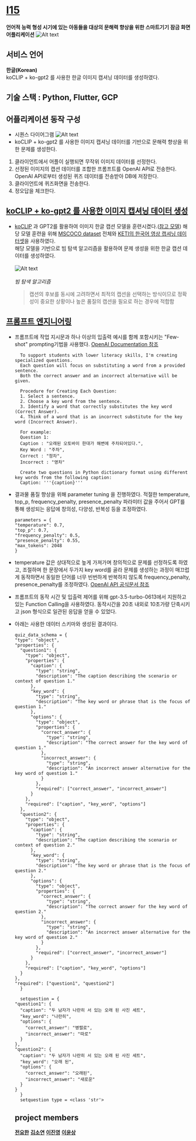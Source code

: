 # [I15](https://github.com/elliekim9881/AIFFELthon_I15)
**언어적 능력 형성 시기에 있는 아동들을 대상의 문해력 향상을 위한
스마트기기 잠금 화면 어플리케이션**
![Alt text](image.png)

## 서비스 언어
**한글(Korean)**<br>
koCLIP + ko-gpt2 를 사용한 한글 이미지 캡셔닝 데이터를 생성하였다.

## 기술 스택 : Python, Flutter, GCP


## 어플리케이션 동작 구성
- 시퀀스 다이어그램
  ![Alt text](i15_%EC%8B%9C%ED%80%80%EC%8A%A4.png)
- koCLIP + ko-gpt2 를 사용한 이미지 캡셔닝 데이터를 기반으로 문해력 향상을 위한 문제를 생성한다.
1. 클라이언트에서 어플이 실행되면 무작위 이미지 데이터를 선정한다.
2. 선정된 이미지의 캡션 데이터를 조합한 프롬프트를 OpenAI API로 전송한다. OpenAI API로부터 생성된 퀴즈 데이터를 전송받아 DB에 저장한다.
3. 클라이언트에 퀴즈화면을 전송한다.
4. 정오답을 체크한다.
   
## [koCLIP + ko-gpt2 를 사용한 이미지 캡셔닝 데이터 생성](https://github.com/elliekim9881/AIFFELthon_I15/tree/main/model_i15/koCLIP_gpt)
- [koCLIP](https://huggingface.co/koclip) 과 GPT2를 활용하여 이미지 한글 캡션 모델을 훈련시켰다.([참고 모델](https://www.reddit.com/r/MachineLearning/comments/q3xon8/p_fast_and_simple_image_captioning_model_using/)) 해당 모델 훈련을 위해 [MSCOCO dataset](https://cocodataset.org/#home) 전체와 [KETI의 한국어 영상 캡셔닝 데이터셋](https://aihub.or.kr/aihubdata/data/view.do?currMenu=120&topMenu=100&aihubDataSe=extrldata&dataSetSn=261)을 사용하였다. <br>
  해당 모델을 기반으로 빔 탐색 알고리즘을 활용하여 문제 생성을 위한 한글 캡션 데이터를 생성하였다.<br><br>
  ![Alt text](image-1.png)<br><br>
  *빔 탐색 알고리즘*
  > 캡션의 후보를 동시에 고려하면서 최적의 캡션을 선택하는 방식이므로 정확성이 중요한 상황이나 높은 품질의 캡션을 필요로 하는 경우에 적합함

  
## [프롬프트 엔지니어링](https://github.com/elliekim9881/AIFFELthon_I15/tree/main/quiz_i15/Setquestion_prompt)
- 프롬프트에 작업 지시문과 하나 이상의 입출력 예시를 함께 포함시키는 "Few-shot" prompting기법을 사용했다. [OpenAI Documentation 참조](https://platform.openai.com/docs/quickstart/add-some-examples?ref=seongjin.me&context=python)<br>
  ```
    To support students with lower literacy skills, I'm creating specialized questions.
    Each question will focus on substituting a word from a provided sentence.
    Both the correct answer and an incorrect alternative will be given.

    Procedure for Creating Each Question:
    1. Select a sentence.
    2. Choose a key word from the sentence.
    3. Identify a word that correctly substitutes the key word (Correct Answer).
    4. Think of a word that is an incorrect substitute for the key word (Incorrect Answer).

    For example:
    Question 1:
    Caption : "오래된 오토바이 한대가 해변에 주차되어있다.",
    Key Word : "주차",
    Correct : "정차",
    Incorrect : "영차"

    Create two questions in Python dictionary format using different key words from the following caption:
    Caption: '''{caption}'''
  ```
- 결과물 품질 향상을 위해 parameter tuning 을 진행하였다. 적절한 temperature, top_p, frequency_penalty, presence_penalty 파라미터 값을 주어서 GPT를 통해 생성되는 응답에 창의성, 다양성, 반복성 등을 조정하였다.
    ```
    parameters = {
    "temperature": 0.7,
    "top_p": 0.7,
    "frequency_penalty": 0.5,
    "presence_penalty": 0.55,
    "max_tokens": 2048
    }
    ```
- temperature 값은 상대적으로 높게 가져가며 창의적으로 문제를 선정하도록 하였고, 조절하며 한 문장에서 두가지 key word를 골라 문제를 생성하는 과정이 매끄럽게 동작하면서 동일한 단어를 너무 빈번하게 반복하지 않도록 frequency_penalty, presence_penalty를 조정하였다. [OpenAI API 공식문서 참조](https://platform.openai.com/docs/api-reference/chat/create?ref=seongjin.me)

- 프롬프트의 동작 시간 및 입출력 제어를 위해 gpt-3.5-turbo-0613에서 지원하고 있는 Function Calling을 사용하였다. 동작시간을 20초 내외로 10초가량 단축시키고 json 형식으로 일관된 응답을 얻을 수 있었다.
- 아래는 사용한 데이터 스키마와 생성된 결과이다.
  ```
  quiz_data_schema = {
  "type": "object",
  "properties": {
    "question1": {
      "type": "object",
      "properties": {
        "caption": {
          "type": "string",
          "description": "The caption describing the scenario or context of question 1."
        },
        "key_word": {
          "type": "string",
          "description": "The key word or phrase that is the focus of question 1."
        },
        "options": {
          "type": "object",
          "properties": {
            "correct_answer": {
              "type": "string",
              "description": "The correct answer for the key word of question 1."
            },
            "incorrect_answer": {
              "type": "string",
              "description": "An incorrect answer alternative for the key word of question 1."
            }
          },
          "required": ["correct_answer", "incorrect_answer"]
        }
      },
      "required": ["caption", "key_word", "options"]
    },
    "question2": {
      "type": "object",
      "properties": {
        "caption": {
          "type": "string",
          "description": "The caption describing the scenario or context of question 2."
        },
        "key_word": {
          "type": "string",
          "description": "The key word or phrase that is the focus of question 2."
        },
        "options": {
          "type": "object",
          "properties": {
            "correct_answer": {
              "type": "string",
              "description": "The correct answer for the key word of question 2."
            },
            "incorrect_answer": {
              "type": "string",
              "description": "An incorrect answer alternative for the key word of question 2."
            }
          },
          "required": ["correct_answer", "incorrect_answer"]
        }
      },
      "required": ["caption", "key_word", "options"]
    }
  },
  "required": ["question1", "question2"]
    }
  ```
  ```
    setquestion = {
  "question1": {
    "caption": "두 남자가 나란히 서 있는 오래 된 사진 세트",
    "key_word": "나란히",
    "options": {
      "correct_answer": "병렬로",
      "incorrect_answer": "따로"
    }
  },
  "question2": {
    "caption": "두 남자가 나란히 서 있는 오래 된 사진 세트",
    "key_word": "오래 된",
    "options": {
      "correct_answer": "오래된",
      "incorrect_answer": "새로운"
    }
  }
    }
    setquestion type = <class 'str'>
  ```

  ## project members
  [**전요한**](https://github.com/753x)
  [**김소연**](https://github.com/elliekim9881)
  [**이진영**](https://github.com/Jinyoung9393)
  [**이윤상**](https://github.com/lys678)